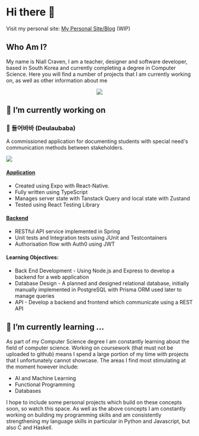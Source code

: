 # Hi there 👋

Visit my personal site: [My Personal Site/Blog](https://renewed-hedwiga-niallantony-85e6d38f.koyeb.app) (WIP)
## Who Am I?

My name is Niall Craven, I am a teacher, designer and software developer, based in South Korea and currently completing a degree in Computer Science. Here you will find a number of projects that I am currently working on, as well as other information about me

<p align="center">
  <a href="https://skillicons.dev">
    <img src="https://skillicons.dev/icons?i=js,ts,java,py,react,svelte,spring,express,postgres,git,jest,vite" />
  </a>
</p>

## 🔭 I’m currently working on

### 📃 들어바바 (Deulaubaba)

A commissioned application for documenting students with special need's communication methods between stakeholders.

<a href="https://skillicons.dev">
  <img src="https://skillicons.dev/icons?i=react,ts,postgres,spring" />
</a>

#### [Application](https://github.com/niallantony/deulaubaba)
  - Created using Expo with React-Native.
  - Fully written using TypeScript
  - Manages server state with Tanstack Query and local state with Zustand
  - Tested using React Testing Library

#### [Backend](https://github.com/niallantony/deulaubabaServer)
  - RESTful API service implemented in Spring
  - Unit tests and Integration tests using JUnit and Testcontainers
  - Authorisation flow with Auth0 using JWT

#### Learning Objectives:
- Back End Development - Using Node.js and Express to develop a backend for a web application
- Database Design - A planned and designed relational database, initially manually implemented in PostgreSQL with Prisma ORM used later to manage queries
- API - Develop a backend and frontend which communicate using a REST API

## 🌱 I’m currently learning ...

As part of my Computer Science degree I am constantly learning about the field of computer science. Working on coursework (that must not be uploaded to github) means I spend a large portion of my time with projects that I unfortunately cannot showcase. The areas I find most stimulating at the moment however include:
- AI and Machine Learning
- Functional Programming
- Databases

I hope to include some personal projects which build on these concepts soon, so watch this space.
As well as the above concepts I am constantly working on building my programming skills and am consistently strengthening my language skills in particular in Python and Javascript, but also C and Haskell.

<!--
**niallantony/niallantony** is a ✨ _special_ ✨ repository because its `README.md` (this file) appears on your GitHub profile.

Here are some ideas to get you started:

- 🔭 I’m currently working on ...
- 🌱 I’m currently learning ...
- 👯 I’m looking to collaborate on ...
- 🤔 I’m looking for help with ...
- 💬 Ask me about ...
- 📫 How to reach me: ...
- 😄 Pronouns: ...
- ⚡ Fun fact: ...
-->
